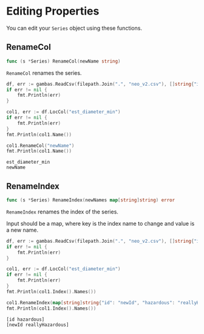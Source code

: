 # Editing Properties

You can edit your `Series` object using these functions.

## RenameCol

```go
func (s *Series) RenameCol(newName string)
```

`RenameCol` renames the series.

```go
df, err := gambas.ReadCsv(filepath.Join(".", "neo_v2.csv"), []string{"id"})
if err != nil {
    fmt.Println(err)
}

col1, err := df.LocCol("est_diameter_min")
if err != nil {
    fmt.Println(err)
}
fmt.Println(col1.Name())

col1.RenameCol("newName")
fmt.Println(col1.Name())
```
```
est_diameter_min
newName
```

## RenameIndex

```go
func (s *Series) RenameIndex(newNames map[string]string) error
```

`RenameIndex` renames the index of the series.

Input should be a map, where key is the index name to change and value is a new name.

```go
df, err := gambas.ReadCsv(filepath.Join(".", "neo_v2.csv"), []string{"id", "hazardous"})
if err != nil {
    fmt.Println(err)
}

col1, err := df.LocCol("est_diameter_min")
if err != nil {
    fmt.Println(err)
}
fmt.Println(col1.Index().Names())

col1.RenameIndex(map[string]string{"id": "newId", "hazardous": "reallyHazardous"})
fmt.Println(col1.Index().Names())
```
```
[id hazardous]
[newId reallyHazardous]
```